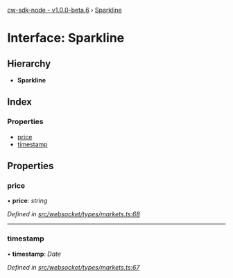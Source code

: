 [cw-sdk-node - v1.0.0-beta.6](../README.md) › [Sparkline](sparkline.md)

# Interface: Sparkline

## Hierarchy

* **Sparkline**

## Index

### Properties

* [price](sparkline.md#price)
* [timestamp](sparkline.md#timestamp)

## Properties

###  price

• **price**: *string*

*Defined in [src/websocket/types/markets.ts:68](https://github.com/cryptowatch/cw-sdk-node/blob/bf249b1/src/websocket/types/markets.ts#L68)*

___

###  timestamp

• **timestamp**: *Date*

*Defined in [src/websocket/types/markets.ts:67](https://github.com/cryptowatch/cw-sdk-node/blob/bf249b1/src/websocket/types/markets.ts#L67)*
